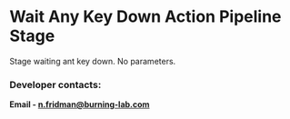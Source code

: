 # Wait Any Key Down Action Pipeline Stage

Stage waiting ant key down. No parameters.

### Developer contacts:

**Email - [n.fridman@burning-lab.com](mailto://n.fridman@burning-lab.com)**